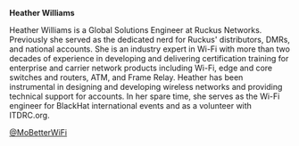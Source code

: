 **Heather Williams**

Heather Williams is a Global Solutions Engineer at Ruckus Networks. Previously she served as the dedicated nerd for Ruckus' distributors, DMRs, and national accounts. She is an industry expert in Wi-Fi with more than two decades of experience in developing and delivering certification training for enterprise and carrier network products including Wi-Fi, edge and core switches and routers, ATM, and Frame Relay. Heather has been instrumental in designing and developing wireless networks and providing technical support for accounts. In her spare time, she serves as the Wi-Fi engineer for BlackHat international events and as a volunteer with ITDRC.org.

[@MoBetterWiFi](https://twitter.com/MoBetterWiFi)

